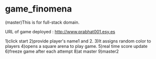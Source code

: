 # game_finomena
(master)This is for full-stack domain.

URL of game deployed : http://www.prabhat001.esy.es

1)click start
2)provide player's name1 and 2.
3)It assigns random color to players
4)opens a square arena to play game.
5)real time score update
6)freeze game after each attempt
8)at master
9)master2


